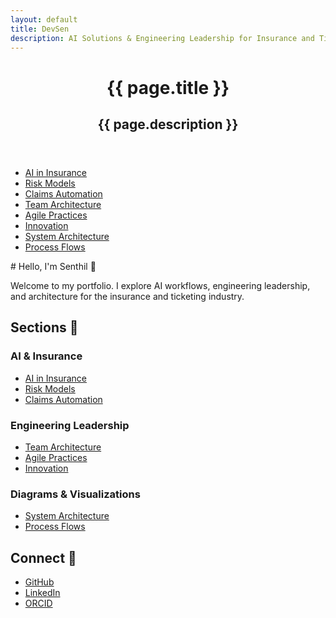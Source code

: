 ```yaml
---
layout: default
title: DevSen
description: AI Solutions & Engineering Leadership for Insurance and Ticketing Industry
---
```


<header class="page-header">
  <h1 class="project-name">{{ page.title }}</h1>
  <h2 class="project-tagline">{{ page.description }}</h2>
</header>

<nav class="horizontal-nav">
<ul>
<li><a href="whitepapers/ai-in-insurance">AI in Insurance</a></li>
<li><a href="whitepapers/risk-models">Risk Models</a></li>
<li><a href="whitepapers/claims-automation">Claims Automation</a></li>
<li><a href="leadership/team-architecture">Team Architecture</a></li>
<li><a href="leadership/agile-practices">Agile Practices</a></li>
<li><a href="leadership/innovation">Innovation</a></li>
<li><a href="diagrams/system-architecture">System Architecture</a></li>
<li><a href="diagrams/process-flows">Process Flows</a></li>
</ul>
</nav>

<main id="content" class="main-content" role="main">
# Hello, I'm Senthil 👋

Welcome to my portfolio. I explore AI workflows, engineering leadership, and architecture for the insurance and ticketing industry.

## Sections 📄

### AI &amp; Insurance
- [AI in Insurance](whitepapers/ai-in-insurance)
- [Risk Models](whitepapers/risk-models)
- [Claims Automation](whitepapers/claims-automation)

### Engineering Leadership
- [Team Architecture](leadership/team-architecture)
- [Agile Practices](leadership/agile-practices)
- [Innovation](leadership/innovation)

### Diagrams &amp; Visualizations
- [System Architecture](diagrams/system-architecture)
- [Process Flows](diagrams/process-flows)

## Connect 🔗
- [GitHub](https://github.com/devsenweb)
- [LinkedIn](https://www.linkedin.com/in/senthilkumar-subbaiya/)
- [ORCID](https://orcid.org/0009-0002-2768-8303)

<!-- Last updated: 2024-05-06 -->
</main> 